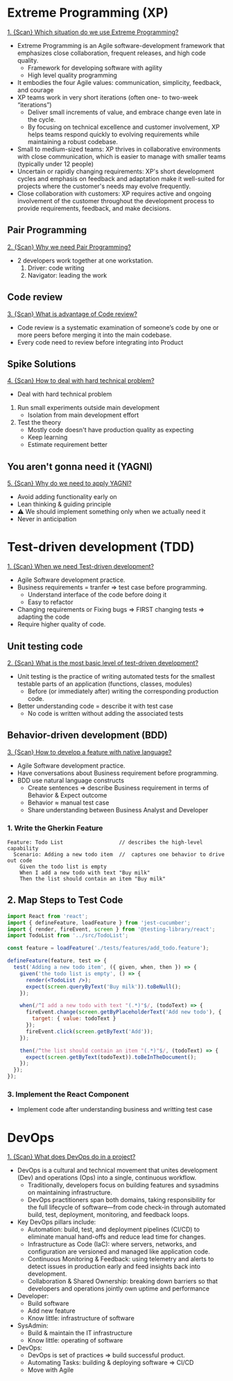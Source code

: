 # Extreme Programming (XP)

[1. {Scan} Which situation do we use Extreme Programming?](./Developing_Questions.md#extreme-programming-1)

- Extreme Programming is an Agile software-development framework that emphasizes close collaboration, frequent releases, and high code quality.
  - Framework for developing software with agility
  - High level quality programming
- It embodies the four Agile values: communication, simplicity, feedback, and courage
- XP teams work in very short iterations (often one- to two-week “iterations”)
  - Deliver small increments of value, and embrace change even late in the cycle. 
  - By focusing on technical excellence and customer involvement, XP helps teams respond quickly to evolving requirements while maintaining a robust codebase.
- Small to medium-sized teams: XP thrives in collaborative environments with close communication, which is easier to manage with smaller teams (typically under 12 people)
- Uncertain or rapidly changing requirements: XP's short development cycles and emphasis on feedback and adaptation make it well-suited for projects where the customer's needs may evolve frequently.
- Close collaboration with customers: XP requires active and ongoing involvement of the customer throughout the development process to provide requirements, feedback, and make decisions.


## Pair Programming

[2. {Scan} Why we need Pair Programming?](./Developing_Questions.md#extreme-programming-2)

- 2 developers work together at one workstation. 
  1. Driver: code writing
  2. Navigator: leading the work

## Code review

[3. {Scan} What is advantage of Code review?](./Developing_Questions.md#extreme-programming-3)

- Code review is a systematic examination of someone’s code by one or more peers before merging it into the main codebase.
- Every code need to review before integrating into Product

## Spike Solutions

[4. {Scan} How to deal with hard technical problem?](./Developing_Questions.md#extreme-programming-4)

- Deal with hard technical problem
1. Run small experiments outside main development
    - Isolation from main development effort
2. Test the theory
    - Mostly code doesn't have production quality as expecting
    - Keep learning
    - Estimate requirement better

## You aren't gonna need it (YAGNI)

[5. {Scan} Why do we need to apply YAGNI?](./Developing_Questions.md#extreme-programming-5)

- Avoid adding functionality early on
- Lean thinking & guiding principle
- ⚠️ We should implement something only when we actually need it
- Never in anticipation

# Test-driven development (TDD)

[1. {Scan} When we need Test-driven development?](./Developing_Questions.md#tdd-1)

- Agile Software development practice.
- Business requirements = tranfer => test case before programming.
  - Understand interface of the code before doing it
  - Easy to refactor
- Changing requirements or Fixing bugs => FIRST changing tests => adapting the code
- Require higher quality of code.

## Unit testing code

[2. {Scan} What is the most basic level of test-driven development?](./Developing_Questions.md#tdd-2)

- Unit testing is the practice of writing automated tests for the smallest testable parts of an application (functions, classes, modules) 
  - Before (or immediately after) writing the corresponding production code. 
- Better understanding code = describe it with test case
  - No code is written without adding the associated tests

## Behavior-driven development (BDD)

[3. {Scan} How to develop a feature with native language?](./Developing_Questions.md#tdd-3)

- Agile Software development practice.
- Have conversations about Business requirement before programming.
- BDD use natural language constructs
  - Create sentences => describe Business requirement in terms of Behavior & Expect outcome
  - Behavior ≈ manual test case
  - Share understanding between Business Analyst and Developer

### 1. Write the Gherkin Feature

```gherkin
Feature: Todo List                  // describes the high-level capability
  Scenario: Adding a new todo item  //  captures one behavior to drive out code
    Given the todo list is empty
    When I add a new todo with text "Buy milk"
    Then the list should contain an item "Buy milk"
```

## 2. Map Steps to Test Code

```jsx
import React from 'react';
import { defineFeature, loadFeature } from 'jest-cucumber';
import { render, fireEvent, screen } from '@testing-library/react';
import TodoList from '../src/TodoList';

const feature = loadFeature('./tests/features/add_todo.feature');

defineFeature(feature, test => {
  test('Adding a new todo item', ({ given, when, then }) => {
    given('the todo list is empty', () => {
      render(<TodoList />);
      expect(screen.queryByText('Buy milk')).toBeNull();
    });

    when(/^I add a new todo with text "(.*)"$/, (todoText) => {
      fireEvent.change(screen.getByPlaceholderText('Add new todo'), {
        target: { value: todoText }
      });
      fireEvent.click(screen.getByText('Add'));
    });

    then(/^the list should contain an item "(.*)"$/, (todoText) => {
      expect(screen.getByText(todoText)).toBeInTheDocument();
    });
  });
});
```

### 3. Implement the React Component

- Implement code after understanding business and writting test case

# DevOps

[1. {Scan} What does DevOps do in a project?](./Developing_Questions.md#devops-1)

- DevOps is a cultural and technical movement that unites development (Dev) and operations (Ops) into a single, continuous workflow. 
  - Traditionally, developers focus on building features and sysadmins on maintaining infrastructure. 
  - DevOps practitioners span both domains, taking responsibility for the full lifecycle of software—from code check-in through automated build, test, deployment, monitoring, and feedback loops. 
- Key DevOps pillars include:
  - Automation: build, test, and deployment pipelines (CI/CD) to eliminate manual hand-offs and reduce lead time for changes.
  - Infrastructure as Code (IaC): where servers, networks, and configuration are versioned and managed like application code.
  - Continuous Monitoring & Feedback: using telemetry and alerts to detect issues in production early and feed insights back into development.
  - Collaboration & Shared Ownership: breaking down barriers so that developers and operations jointly own uptime and performance
- Developer:
  - Build software
  - Add new feature
  - Know little: infrastructure of software
- SysAdmin:
  - Build & maintain the IT infrastructure
  - Know little: operating of software
- DevOps:
  - DevOps is set of practices => build successful product.
  - Automating Tasks: building & deploying software => CI/CD
  - Move with Agile